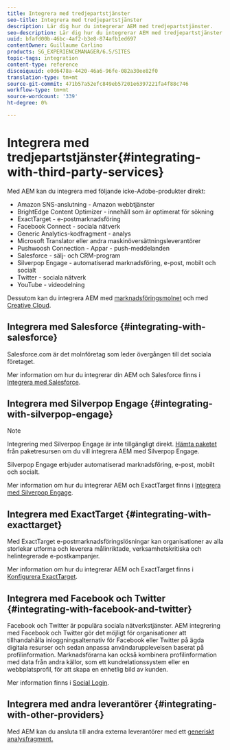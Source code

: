 ```yaml
---
title: Integrera med tredjepartstjänster
seo-title: Integrera med tredjepartstjänster
description: Lär dig hur du integrerar AEM med tredjepartstjänster.
seo-description: Lär dig hur du integrerar AEM med tredjepartstjänster.
uuid: bfafd00b-46bc-4af2-b3e8-874afb1ed697
contentOwner: Guillaume Carlino
products: SG_EXPERIENCEMANAGER/6.5/SITES
topic-tags: integration
content-type: reference
discoiquuid: e0d6478a-4420-46a6-96fe-082a30ee82f0
translation-type: tm+mt
source-git-commit: 471b57a52efc849eb57201e6397221fa4f88c746
workflow-type: tm+mt
source-wordcount: '339'
ht-degree: 0%

---
```



# Integrera med tredjepartstjänster{#integrating-with-third-party-services}

Med AEM kan du integrera med följande icke-Adobe-produkter direkt:

* Amazon SNS-anslutning - Amazon webbtjänster
* BrightEdge Content Optimizer - innehåll som är optimerat för sökning
* ExactTarget - e-postmarknadsföring
* Facebook Connect - sociala nätverk
* Generic Analytics-kodfragment - analys
* Microsoft Translator eller andra maskinöversättningsleverantörer
* Pushwoosh Connection - Appar - push-meddelanden
* Salesforce - sälj- och CRM-program
* Silverpop Engage - automatiserad marknadsföring, e-post, mobilt och socialt
* Twitter - sociala nätverk
* YouTube - videodelning

Dessutom kan du integrera AEM med [marknadsföringsmolnet](/help/sites-administering/marketing-cloud.md) och med [Creative Cloud](/help/assets/aem-cc-folder-sharing-best-practices.md).

## Integrera med Salesforce {#integrating-with-salesforce}

Salesforce.com är det molnföretag som leder övergången till det sociala företaget.

Mer information om hur du integrerar din AEM och Salesforce finns i [Integrera med Salesforce](/help/sites-administering/salesforce.md).

## Integrera med Silverpop Engage {#integrating-with-silverpop-engage}

>[!NOTE]
>
>Integrering med Silverpop Engage är inte tillgängligt direkt. [Hämta paketet](https://www.adobeaemcloud.com/content/marketplace/marketplaceProxy.html?packagePath=/content/companies/public/adobe/packages/aem620/product/cq-mcm-integrations-silverpop-content) från paketresursen om du vill integrera AEM med Silverpop Engage.

Silverpop Engage erbjuder automatiserad marknadsföring, e-post, mobilt och socialt.

Mer information om hur du integrerar AEM och ExactTarget finns i [Integrera med Silverpop Engage](/help/sites-administering/silverpop.md).

## Integrera med ExactTarget {#integrating-with-exacttarget}

Med ExactTarget e-postmarknadsföringslösningar kan organisationer av alla storlekar utforma och leverera målinriktade, verksamhetskritiska och helintegrerade e-postkampanjer.

Mer information om hur du integrerar AEM och ExactTarget finns i [Konfigurera ExactTarget](/help/sites-administering/exacttarget.md).

## Integrera med Facebook och Twitter {#integrating-with-facebook-and-twitter}

Facebook och Twitter är populära sociala nätverkstjänster. AEM integrering med Facebook och Twitter gör det möjligt för organisationer att tillhandahålla inloggningsalternativ för Facebook eller Twitter på ägda digitala resurser och sedan anpassa användarupplevelsen baserat på profilinformation. Marknadsförarna kan också kombinera profilinformation med data från andra källor, som ett kundrelationssystem eller en webbplatsprofil, för att skapa en enhetlig bild av kunden.

Mer information finns i [Social Login](/help/communities/social-login.md).

## Integrera med andra leverantörer {#integrating-with-other-providers}

Med AEM kan du ansluta till andra externa leverantörer med ett [generiskt analysfragment.](/help/sites-administering/external-providers.md)
